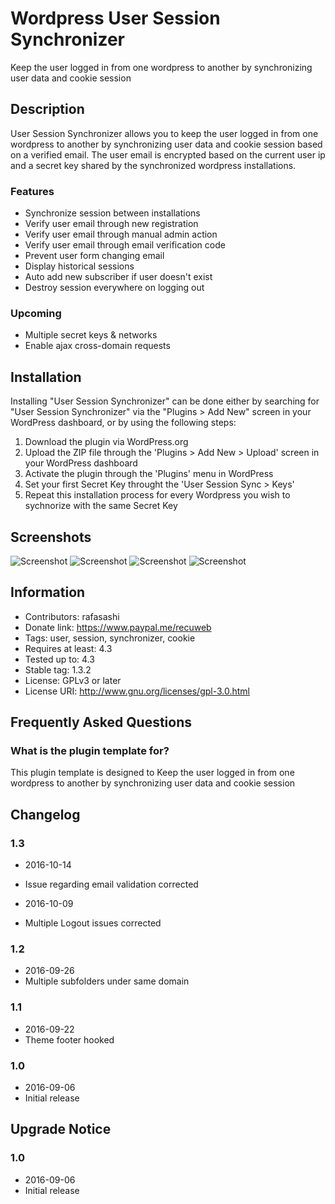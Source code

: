 # Wordpress User Session Synchronizer

Keep the user logged in from one wordpress to another by synchronizing user data and cookie session  

## Description

User Session Synchronizer allows you to keep the user logged in from one wordpress to another by synchronizing user data and cookie session based on a verified email. 
The user email is encrypted based on the current user ip and a secret key shared by the synchronized wordpress installations. 

### Features

- Synchronize session between installations
- Verify user email through new registration
- Verify user email through manual admin action
- Verify user email through email verification code
- Prevent user form changing email
- Display historical sessions
- Auto add new subscriber if user doesn't exist
- Destroy session everywhere on logging out

### Upcoming

- Multiple secret keys & networks
- Enable ajax cross-domain requests

## Installation

Installing "User Session Synchronizer" can be done either by searching for "User Session Synchronizer" via the "Plugins > Add New" screen in your WordPress dashboard, or by using the following steps:

1. Download the plugin via WordPress.org
2. Upload the ZIP file through the 'Plugins > Add New > Upload' screen in your WordPress dashboard
3. Activate the plugin through the 'Plugins' menu in WordPress
4. Set your first Secret Key throught the 'User Session Sync > Keys'
5. Repeat this installation process for every Wordpress you wish to sychnorize with the same Secret Key

## Screenshots

![Screenshot](https://raw.githubusercontent.com/rafasashi/user-session-synchronizer/master/screenshot_1.png)
![Screenshot](https://raw.githubusercontent.com/rafasashi/user-session-synchronizer/master/screenshot_2.png)
![Screenshot](https://raw.githubusercontent.com/rafasashi/user-session-synchronizer/master/screenshot_3.png)
![Screenshot](https://raw.githubusercontent.com/rafasashi/user-session-synchronizer/master/screenshot_4.png)

## Information

- Contributors: rafasashi
- Donate link: https://www.paypal.me/recuweb
- Tags: user, session, synchronizer, cookie
- Requires at least: 4.3
- Tested up to: 4.3
- Stable tag: 1.3.2
- License: GPLv3 or later
- License URI: http://www.gnu.org/licenses/gpl-3.0.html

## Frequently Asked Questions

### What is the plugin template for?

This plugin template is designed to Keep the user logged in from one wordpress to another by synchronizing user data and cookie session

## Changelog ##

### 1.3

* 2016-10-14
* Issue regarding email validation corrected

* 2016-10-09
* Multiple Logout issues corrected

### 1.2
* 2016-09-26
* Multiple subfolders under same domain

### 1.1
* 2016-09-22
* Theme footer hooked

### 1.0
* 2016-09-06
* Initial release

## Upgrade Notice 

### 1.0
* 2016-09-06
* Initial release
